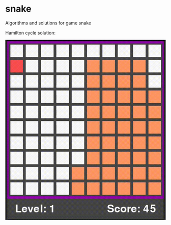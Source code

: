 # snake
Algorithms and solutions for game snake 

Hamilton cycle solution:

![](images/snake.gif)


